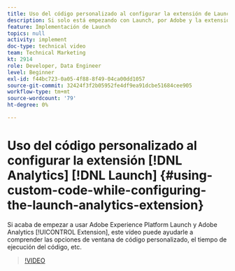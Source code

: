 ```yaml
---
title: Uso del código personalizado al configurar la extensión de Launch de Analytics
description: Si solo está empezando con Launch, por Adobe y la extensión de Adobe Analytics, este vídeo puede ayudarle a comprender las opciones de ventana de código personalizado, el tiempo de ejecución del código, etc.
feature: Implementación de Launch
topics: null
activity: implement
doc-type: technical video
team: Technical Marketing
kt: 2914
role: Developer, Data Engineer
level: Beginner
exl-id: f44bc723-0a05-4f88-8f49-04ca00dd1057
source-git-commit: 32424f3f2b05952fe4df9ea91dcbe51684cee905
workflow-type: tm+mt
source-wordcount: '79'
ht-degree: 0%

---
```


# Uso del código personalizado al configurar la extensión [!DNL Analytics] [!DNL Launch] {#using-custom-code-while-configuring-the-launch-analytics-extension}

Si acaba de empezar a usar Adobe Experience Platform Launch y Adobe Analytics [!UICONTROL Extension], este vídeo puede ayudarle a comprender las opciones de ventana de código personalizado, el tiempo de ejecución del código, etc.

>[!VIDEO](https://video.tv.adobe.com/v/27272/?quality=9)
